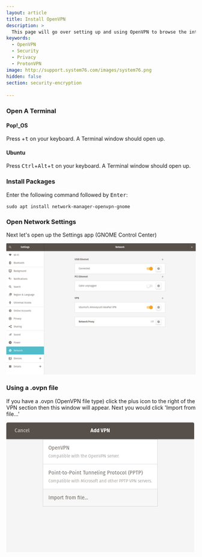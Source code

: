 ```yaml
---
layout: article
title: Install OpenVPN 
description: >
  This page will go over setting up and using OpenVPN to browse the internet more securely in places like airports, cafe shops and more.
keywords:
  - OpenVPN
  - Security
  - Privacy
  - ProtonVPN
image: http://support.system76.com/images/system76.png
hidden: false
section: security-encryption

---
```


### Open A Terminal

#### Pop!_OS

Press <kbd><span class="fl-pop-key"></span></kbd>+<kbd>t</kbd> on your keyboard. A Terminal window should open up.

#### Ubuntu

Press <kbd>Ctrl</kbd>+<kbd>Alt</kbd>+<kbd>t</kbd> on your keyboard. A Terminal window should open up.

### Install Packages

Enter the following command followed by <kbd>Enter</kbd>:

```
sudo apt install network-manager-openvpn-gnome
```

### Open Network Settings

Next let's open up the Settings app (GNOME Control Center)

![GNOME-Control-Center](/images/use-openvpn/GNOME-Control-Center.png)

### Using a .ovpn file

If you have a .ovpn (OpenVPN file type) click the plus icon to the right of the VPN section then this window will appear. Next you would click 'Import from file...'

![VPN-Dialog](/images/use-openvpn/VPN-Dialog.png)
